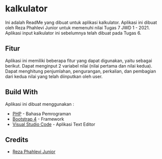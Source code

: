 # kalkulator
Ini adalah ReadMe yang dibuat untuk aplikasi kalkulator. Aplikasi ini dibuat oleh Reza Phahlevi Junior untuk memenuhi nilai Tugas 7 JWD 1 - 2021. Aplikasi input kalkulator ini sebelumnya telah dibuat pada Tugas 6.

## Fitur
Aplikasi ini memiliki beberapa fitur yang dapat digunakan, yaitu sebagai berikut.
Dapat menginput 2 variabel nilai (nilai pertama dan nilai kedua).
Dapat menghitung penjumlahan, pengurangan, perkalian, dan pembagian dari kedua nilai yang telah diinputkan oleh user.

## Build With
Aplikasi ini dibuat menggunakan :
* [PHP](https://www.google.com/url?sa=t&rct=j&q=&esrc=s&source=web&cd=&cad=rja&uact=8&ved=2ahUKEwi7jf3Y-IPqAhXTbX0KHRv-C2UQFjALegQIEhAB&url=https%3A%2F%2Fid.wikipedia.org%2Fwiki%2FPHP&usg=AOvVaw38Ia_GQ-zshcsTZYO7vHLY) - Bahasa Pemrograman
* [Bootstrap 4](https://www.google.com/url?sa=t&rct=j&q=&esrc=s&source=web&cd=&cad=rja&uact=8&ved=2ahUKEwixzfG3-IPqAhXkjOYKHYeBAXUQFjAAegQIARAB&url=https%3A%2F%2Fgetbootstrap.com%2Fdocs%2F4.0%2Fgetting-started%2Fintroduction%2F&usg=AOvVaw2FmavoGiCsTYvkTphGdVV-) - Framework
* [Visual Studio Code](https://code.visualstudio.com/) - Aplikasi Text Editor

## Credits
* [Reza Phahlevi Junior](https://github.com/rezaphahlevijr)
